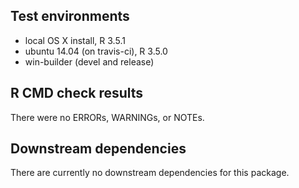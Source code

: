 
Test environments
-----------------

-   local OS X install, R 3.5.1
-   ubuntu 14.04 (on travis-ci), R 3.5.0
-   win-builder (devel and release)

R CMD check results
-------------------

There were no ERRORs, WARNINGs, or NOTEs.

Downstream dependencies
-----------------------

There are currently no downstream dependencies for this package.

